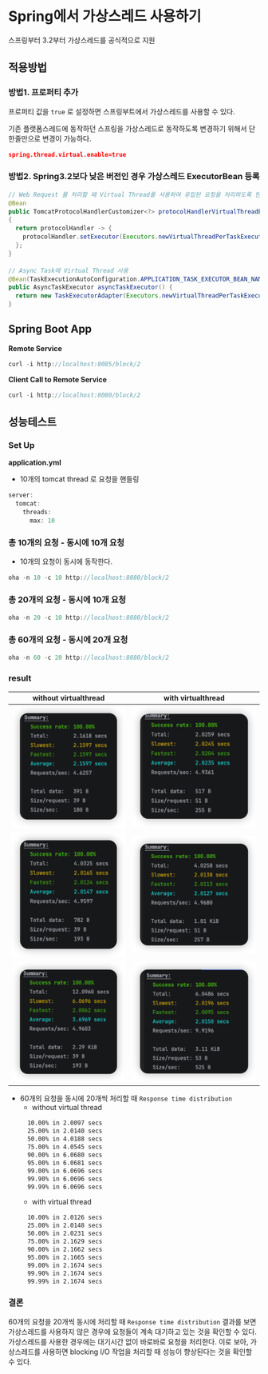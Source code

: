 # Spring에서 가상스레드 사용하기
스프링부터 3.2부터 가상스레드를 공식적으로 지원

## 적용방법

### 방법1. 프로퍼티 추가

프로퍼티 값을 `true` 로 설정하면 스프링부트에서 가상스레드를 사용할 수 있다.

기존 플랫폼스레드에 동작하던 스프링을 가상스레드로 동작하도록 변경하기 위해서 단 한줄만으로 변경이 가능하다.

```json
spring.thread.virtual.enable=true
```

### 방법2. Spring3.2보다 낮은 버전인 경우 가상스레드 ExecutorBean 등록

```java
// Web Request 를 처리할 때 Virtual Thread를 사용하여 유입된 요청을 처리하도록 한다.
@Bean
public TomcatProtocolHandlerCustomizer<?> protocolHandlerVirtualThreadExecutorCustomizer() 
{
  return protocolHandler -> {
    protocolHandler.setExecutor(Executors.newVirtualThreadPerTaskExecutor());
  };
}

// Async Task에 Virtual Thread 사용
@Bean(TaskExecutionAutoConfiguration.APPLICATION_TASK_EXECUTOR_BEAN_NAME)
public AsyncTaskExecutor asyncTaskExecutor() {
  return new TaskExecutorAdapter(Executors.newVirtualThreadPerTaskExecutor());
}
```

## Spring Boot App

**Remote Service**

```java
curl -i http://localhost:8085/block/2
```

**Client Call to Remote Service**

```java
curl -i http://localhost:8080/block/2
```

## 성능테스트

### Set Up

**application.yml**

- 10개의 tomcat thread 로 요청을 핸들링

```java
server:
  tomcat:
    threads:
      max: 10
```

### 총 10개의 요청 - 동시에 10개 요청

- 10개의 요청이 동시에 동작한다.

```java
oha -n 10 -c 10 http://localhost:8080/block/2
```

### 총 20개의 요청 - 동시에 10개 요청

```java
oha -n 20 -c 10 http://localhost:8080/block/2
```

### 총 60개의 요청 - 동시에 20개 요청

```java
oha -n 60 -c 20 http://localhost:8080/block/2
```

### result

| without virtualthread                                 | with virtualthread                     |
|-------------------------------------------------------|----------------------------------------|
| ![10-10-without-vt](./resources/10-10-without-vt.png) | ![10-10-with-vt](./resources/10-10-with-vt.png)|
| ![20-10-without-vt](./resources/20-10-without-vt.png) | ![20-10-with-vt](./resources/20-10-with-vt.png)|
| ![60-10-without-vt](./resources/60-20-without-vt.png) |![60-10-with-vt](./resources/60-20-with-vt.png)|

* 60개의 요청을 동시에 20개씩 처리할 때 `Response time distribution`
  * without virtual thread
  ```
    10.00% in 2.0097 secs
    25.00% in 2.0140 secs
    50.00% in 4.0188 secs
    75.00% in 4.0545 secs
    90.00% in 6.0680 secs
    95.00% in 6.0681 secs
    99.00% in 6.0696 secs
    99.90% in 6.0696 secs
    99.99% in 6.0696 secs
  ```
  * with virtual thread
  ```
    10.00% in 2.0126 secs
    25.00% in 2.0148 secs
    50.00% in 2.0231 secs
    75.00% in 2.1629 secs
    90.00% in 2.1662 secs
    95.00% in 2.1665 secs
    99.00% in 2.1674 secs
    99.90% in 2.1674 secs
    99.99% in 2.1674 secs
  ```

### 결론
60개의 요청을 20개씩 동시에 처리할 때 `Response time distribution` 결과를 보면 가상스레드를 사용하지 않은 경우에
요청들이 계속 대기하고 있는 것을 확인할 수 있다. 가상스레드를 사용한 경우에는 대기시간 없이 바로바로 요청을 처리한다.
이로 보아, 가상스레드를 사용하면 blocking I/O 작업을 처리할 때 성능이 향상된다는 것을 확인할 수 있다.
